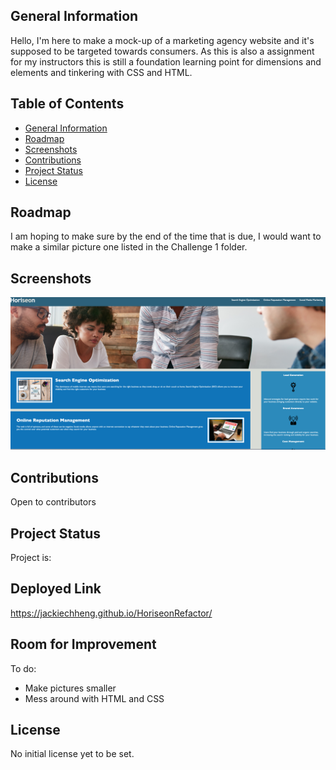 ## General Information

Hello, I'm here to make a mock-up of a marketing agency website and it's supposed to be targeted towards consumers. As this is also a assignment for my instructors this is still a foundation learning point for dimensions and elements and tinkering with CSS and HTML.

## Table of Contents
* [General Information](#general-information)
* [Roadmap](#roadmap)
* [Screenshots](#screenshots)
* [Contributions](#contributions)
* [Project Status](#project-status)
* [License](#license)

## Roadmap

I am hoping to make sure by the end of the time that is due, I would want to make a similar picture one listed in the Challenge 1 folder.

## Screenshots
![Website Screenshot](./Develop/assets/images/Sample.png)

## Contributions

Open to contributors 

## Project Status

Project is: 

## Deployed Link
https://jackiechheng.github.io/HoriseonRefactor/

## Room for Improvement

To do:

- Make pictures smaller
- Mess around with HTML and CSS

## License

No initial license yet to be set.




